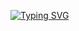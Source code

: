  [![Typing SVG](https://readme-typing-svg.herokuapp.com?color=%2336BCF7&lines=This+is+my+first+Phyton-game)](https://git.io/typing-svg)
